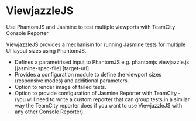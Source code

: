 ViewjazzleJS
============

Use PhantomJS and Jasmine to test multiple viewports with TeamCity Console Reporter

ViewjazzleJS provides a mechanism for running Jasmine tests for multiple UI layout sizes using PhantomJS.

* Defines a parametrised input to PhantomJS e.g. phantomjs viewjazzle.js [jasmine-spec-file] [target-url].
* Provides a configuration module to define the viewport sizes (responsive modes) and additional parameters.
* Option to render image of failed tests.
* Option to provide configuration of Jasmine Reporter with TeamCity - (you will need to write a custom reporter that can group tests in a similar way the TeamCity reporter does if you want to use ViewjazzleJS with any other Console Reporter).
